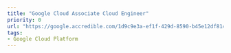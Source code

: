 ```yaml
---
title: "Google Cloud Associate Cloud Engineer"
priority: 0
url: "https://google.accredible.com/1d9c9e3a-ef1f-429d-8590-b45e12df8149"
tags:
- Google Cloud Platform
---
```

